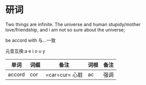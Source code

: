 # 研词

Two things are infinite.
The universe and human stupidy/mother love/friendship,
and i am not so sure about the universe;

be accord with 与...一致

元音互换:a e i o u y

单词|词缀|备注|词根|备注
------|----|------------|----|----
accord|cor|=car=cur= 心脏|ac|强调

